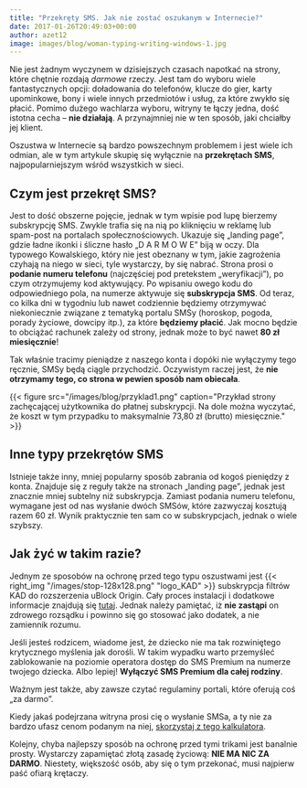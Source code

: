 ```yaml
---
title: "Przekręty SMS. Jak nie zostać oszukanym w Internecie?"
date: 2017-01-26T20:49:03+00:00
author: azet12
image: images/blog/woman-typing-writing-windows-1.jpg
---
```


Nie jest żadnym wyczynem w dzisiejszych czasach napotkać na strony, które chętnie rozdają _darmowe_ rzeczy. Jest tam do wyboru wiele fantastycznych opcji: doładowania do telefonów, klucze do gier, karty upominkowe, bony i wiele innych przedmiotów i usług, za które zwykło się płacić. Pomimo dużego wachlarza wyboru, witryny te łączy jedna, dość istotna cecha – **nie działają**. A przynajmniej nie w ten sposób, jaki chciałby jej klient.

Oszustwa w Internecie są bardzo powszechnym problemem i jest wiele ich odmian, ale w tym artykule skupię się wyłącznie na **przekrętach SMS**, najpopularniejszym wśród wszystkich w sieci.

Czym jest przekręt SMS?
-----------------------

Jest to dość obszerne pojęcie, jednak w tym wpisie pod lupę bierzemy subskrypcję SMS. Zwykle trafia się na nią po kliknięciu w reklamę lub spam-post na portalach społecznościowych. Ukazuje się „landing page”, gdzie ładne ikonki i śliczne hasło „D A R M O W E” biją w oczy. Dla typowego Kowalskiego, który nie jest obeznany w tym, jakie zagrożenia czyhają na niego w sieci, tyle wystarczy, by się nabrać. Strona prosi o **podanie numeru telefonu** (najczęściej pod pretekstem „weryfikacji”), po czym otrzymujemy kod aktywujący. Po wpisaniu owego kodu do odpowiedniego pola, na numerze aktywuje się **subskrypcja SMS**. Od teraz, co kilka dni w tygodniu lub nawet codziennie będziemy otrzymywać niekoniecznie związane z tematyką portalu SMSy (horoskop, pogoda, porady życiowe, dowcipy itp.), za które **będziemy płacić**. Jak mocno będzie to obciążać rachunek zależy od strony, jednak może to być nawet **80 zł miesięcznie**!

Tak właśnie tracimy pieniądze z naszego konta i dopóki nie wyłączymy tego ręcznie, SMSy będą ciągle przychodzić. Oczywistym raczej jest, że **nie otrzymamy tego, co strona w pewien sposób nam obiecała**.

{{< figure src="/images/blog/przyklad1.png" caption="Przykład strony zachęcającej użytkownika do płatnej subskrypcji. Na dole można wyczytać, że koszt w tym przypadku to maksymalnie 73,80 zł (brutto) miesięcznie." >}}


Inne typy przekrętów SMS
------------------------

Istnieje także inny, mniej popularny sposób zabrania od kogoś pieniędzy z konta. Znajduje się z reguły także na stronach „landing page”, jednak jest znacznie mniej subtelny niż subskrypcja. Zamiast podania numeru telefonu, wymagane jest od nas wysłanie dwóch SMSów, które zazwyczaj kosztują razem 60 zł. Wynik praktycznie ten sam co w subskrypcjach, jednak o wiele szybszy.

Jak żyć w takim razie?
----------------------

Jednym ze sposobów na ochronę przed tego typu oszustwami jest {{< right_img "/images/stop-128x128.png" "logo_KAD" >}} subskrypcja filtrów KAD do rozszerzenia uBlock Origin. Cały proces instalacji i dodatkowe informacje znajdują się [tutaj](https://kadantiscam.netlify.com). Jednak należy pamiętać, iż **nie zastąpi** on zdrowego rozsądku i powinno się go stosować jako dodatek, a nie zamiennik rozumu.

Jeśli jesteś rodzicem, wiadome jest, że dziecko nie ma tak rozwiniętego krytycznego myślenia jak dorośli. W takim wypadku warto przemyśleć zablokowanie na poziomie operatora dostęp do SMS Premium na numerze twojego dziecka. Albo lepiej! **Wyłączyć SMS Premium dla całej rodziny**.

Ważnym jest także, aby zawsze czytać regulaminy portali, które oferują coś „za darmo”.

Kiedy jakaś podejrzana witryna prosi cię o wysłanie SMSa, a ty nie za bardzo ufasz cenom podanym na niej, [skorzystaj z tego kalkulatora](http://ilekosztuje.pl/sms/).

Kolejny, chyba najlepszy sposób na ochronę przed tymi trikami jest banalnie prosty. Wystarczy zapamiętać złotą zasadę życiową: **NIE MA NIC ZA DARMO**. Niestety, większość osób, aby się o tym przekonać, musi najpierw paść ofiarą krętaczy.